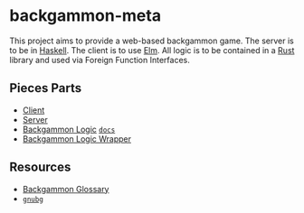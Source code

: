 backgammon-meta
===============

This project aims to provide a web-based backgammon game. The server is to be
in [Haskell](https://www.haskell.org/). The client is to use
[Elm](http://elm-lang.org/). All logic is to be contained in a
[Rust](https://www.rust-lang.org/) library and used via Foreign Function
Interfaces.

## Pieces Parts
- [Client](client)
- [Server](server)
- [Backgammon Logic](https://github.com/ehegnes/backgammon-logic) [`docs`](https://ehegnes.github.io/backgammon-logic/)
- [Backgammon Logic Wrapper](server/backgammon-logic-wrapper)

## Resources
- [Backgammon Glossary](http://www.bkgm.com/glossary.html)
- [`gnubg`](https://savannah.gnu.org/cvs/?group=gnubg)
